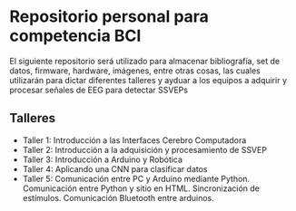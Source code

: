 # Repositorio personal para competencia BCI

El siguiente repositorio será utilizado para almacenar bibliografía, set de datos, firmware, hardware, imágenes, entre otras cosas, las cuales utilizarán para dictar diferentes talleres y ayduar a los equipos a adquirir y procesar señales de EEG para detectar SSVEPs

## Talleres

- Taller 1: Introducción a las Interfaces Cerebro Computadora
- Taller 2: Introducción a la adquisición y procesamiento de SSVEP
- Taller 3: Introducción a Arduino y Robótica
- Taller 4: Aplicando una CNN para clasificar datos
- Taller 5: Comunicación entre PC y Arduino mediante Python. Comunicación entre Python y sitio en HTML. Sincronización de estímulos. Comunicación Bluetooth entre arduinos.
